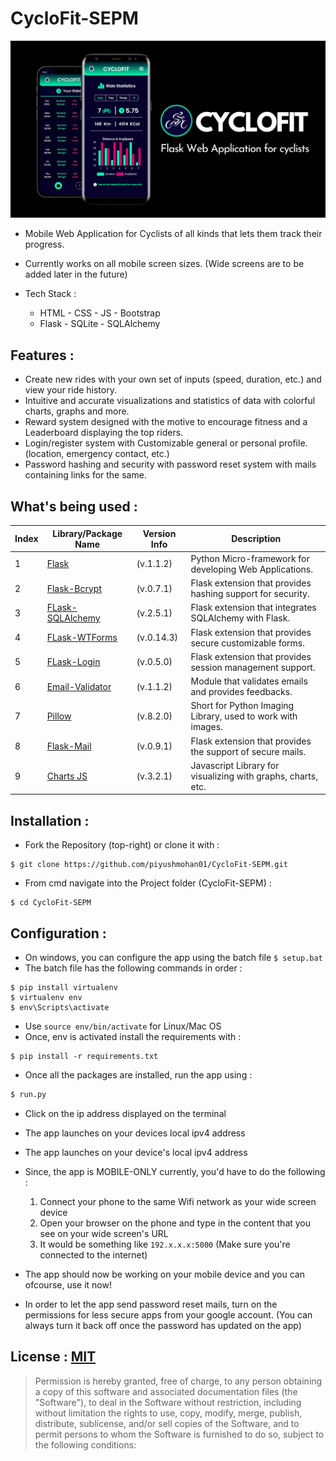 # CycloFit-SEPM

![Project-Banner](./screenshots/ProjectBanner.png)

- Mobile Web Application for Cyclists of all kinds that lets them track their progress.
- Currently works on all mobile screen sizes. (Wide screens are to be added later in the future)
- Tech Stack :

  - HTML - CSS - JS - Bootstrap
  - Flask - SQLite - SQLAlchemy

## Features :
  - Create new rides with your own set of inputs (speed, duration, etc.) and view your ride history.
  - Intuitive and accurate visualizations and statistics of data with colorful charts, graphs and more.
  - Reward system designed with the motive to encourage fitness and a Leaderboard displaying the top riders.
  - Login/register system with Customizable general or personal profile. (location, emergency contact, etc.)
  - Password hashing and security with password reset system with mails containing links for the same.

## What's being used :
Index | Library/Package Name | Version Info | Description
-- | -- | -- | --
1 | [Flask](https://flask.palletsprojects.com/en/1.1.x/) | (v.1.1.2) | Python Micro-framework for developing Web Applications.
2 | [Flask-Bcrypt](https://flask-bcrypt.readthedocs.io/en/latest/) | (v.0.7.1) | Flask extension that provides hashing support for security.
3 | [FLask-SQLAlchemy](https://flask-sqlalchemy.palletsprojects.com/en/2.x/) | (v.2.5.1) | Flask extension that integrates SQLAlchemy with Flask.
4 | [FLask-WTForms](https://flask-wtf.readthedocs.io/en/stable/) | (v.0.14.3) | Flask extension that provides secure customizable forms.
5 | [FLask-Login](https://flask-login.readthedocs.io/en/latest/) | (v.0.5.0) | Flask extension that provides session management support.
6 | [Email-Validator](https://pypi.org/project/email-validator/) | (v.1.1.2) | Module that validates emails and provides feedbacks.
7 | [Pillow](https://pillow.readthedocs.io/en/stable/) | (v.8.2.0) | Short for Python Imaging Library, used to work with images.
8 | [Flask-Mail](https://pythonhosted.org/Flask-Mail/) | (v.0.9.1) | Flask extension that provides the support of secure mails.
9 | [Charts JS](https://www.chartjs.org/docs/latest/) | (v.3.2.1) | Javascript Library for visualizing with graphs, charts, etc.

## Installation :
- Fork the Repository (top-right) or clone it with :
```
$ git clone https://github.com/piyushmohan01/CycloFit-SEPM.git
```
- From cmd navigate into the Project folder (CycloFit-SEPM) :
```
$ cd CycloFit-SEPM
```

## Configuration :
- On windows, you can configure the app using the batch file `$ setup.bat` 
- The batch file has the following commands in order :
```
$ pip install virtualenv
$ virtualenv env
$ env\Scripts\activate
```
- Use `source env/bin/activate` for Linux/Mac OS
- Once, env is activated install the requirements with :
```
$ pip install -r requirements.txt
```
- Once all the packages are installed, run the app using :
```python
$ run.py
```
- Click on the ip address displayed on the terminal
- The app launches on your devices local ipv4 address 
- The app launches on your device's local ipv4 address
- Since, the app is MOBILE-ONLY currently, you'd have to do the following :

  1. Connect your phone to the same Wifi network as your wide screen device
  1. Open your browser on the phone and type in the content that you see on your wide screen's URL
  1. It would be something like `192.x.x.x:5000` (Make sure you're connected to the internet)
 
- The app should now be working on your mobile device and you can ofcourse, use it now!
- In order to let the app send password reset mails, turn on the permissions for less secure apps from your google account. (You can always turn it back off once the password has updated on the app)

## License : [MIT](https://github.com/piyushmohan01/CycloFit-SEPM/blob/master/LICENSE)
> Permission is hereby granted, free of charge, to any person obtaining a copy
  of this software and associated documentation files (the "Software"), to deal
  in the Software without restriction, including without limitation the rights
  to use, copy, modify, merge, publish, distribute, sublicense, and/or sell
  copies of the Software, and to permit persons to whom the Software is
  furnished to do so, subject to the following conditions:
